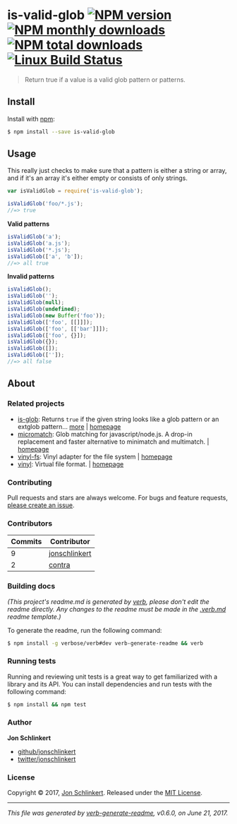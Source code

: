 # is-valid-glob [![NPM version](https://img.shields.io/npm/v/is-valid-glob.svg?style=flat)](https://www.npmjs.com/package/is-valid-glob) [![NPM monthly downloads](https://img.shields.io/npm/dm/is-valid-glob.svg?style=flat)](https://npmjs.org/package/is-valid-glob) [![NPM total downloads](https://img.shields.io/npm/dt/is-valid-glob.svg?style=flat)](https://npmjs.org/package/is-valid-glob) [![Linux Build Status](https://img.shields.io/travis/jonschlinkert/is-valid-glob.svg?style=flat&label=Travis)](https://travis-ci.org/jonschlinkert/is-valid-glob)

> Return true if a value is a valid glob pattern or patterns.

## Install

Install with [npm](https://www.npmjs.com/):

```sh
$ npm install --save is-valid-glob
```

## Usage

This really just checks to make sure that a pattern is either a string or array, and if it's an array it's either empty or consists of only strings.

```js
var isValidGlob = require('is-valid-glob');

isValidGlob('foo/*.js');
//=> true
```

**Valid patterns**

```js
isValidGlob('a');
isValidGlob('a.js');
isValidGlob('*.js');
isValidGlob(['a', 'b']);
//=> all true
```

**Invalid patterns**

```js
isValidGlob();
isValidGlob('');
isValidGlob(null);
isValidGlob(undefined);
isValidGlob(new Buffer('foo'));
isValidGlob(['foo', [[]]]);
isValidGlob(['foo', [['bar']]]);
isValidGlob(['foo', {}]);
isValidGlob({});
isValidGlob([]);
isValidGlob(['']);
//=> all false
```

## About

### Related projects

* [is-glob](https://www.npmjs.com/package/is-glob): Returns `true` if the given string looks like a glob pattern or an extglob pattern… [more](https://github.com/jonschlinkert/is-glob) | [homepage](https://github.com/jonschlinkert/is-glob "Returns `true` if the given string looks like a glob pattern or an extglob pattern. This makes it easy to create code that only uses external modules like node-glob when necessary, resulting in much faster code execution and initialization time, and a bet")
* [micromatch](https://www.npmjs.com/package/micromatch): Glob matching for javascript/node.js. A drop-in replacement and faster alternative to minimatch and multimatch. | [homepage](https://github.com/micromatch/micromatch "Glob matching for javascript/node.js. A drop-in replacement and faster alternative to minimatch and multimatch.")
* [vinyl-fs](https://www.npmjs.com/package/vinyl-fs): Vinyl adapter for the file system | [homepage](http://github.com/wearefractal/vinyl-fs "Vinyl adapter for the file system")
* [vinyl](https://www.npmjs.com/package/vinyl): Virtual file format. | [homepage](https://github.com/gulpjs/vinyl#readme "Virtual file format.")

### Contributing

Pull requests and stars are always welcome. For bugs and feature requests, [please create an issue](../../issues/new).

### Contributors

| **Commits** | **Contributor** | 
| --- | --- |
| 9 | [jonschlinkert](https://github.com/jonschlinkert) |
| 2 | [contra](https://github.com/contra) |

### Building docs

_(This project's readme.md is generated by [verb](https://github.com/verbose/verb-generate-readme), please don't edit the readme directly. Any changes to the readme must be made in the [.verb.md](.verb.md) readme template.)_

To generate the readme, run the following command:

```sh
$ npm install -g verbose/verb#dev verb-generate-readme && verb
```

### Running tests

Running and reviewing unit tests is a great way to get familiarized with a library and its API. You can install dependencies and run tests with the following command:

```sh
$ npm install && npm test
```

### Author

**Jon Schlinkert**

* [github/jonschlinkert](https://github.com/jonschlinkert)
* [twitter/jonschlinkert](https://twitter.com/jonschlinkert)

### License

Copyright © 2017, [Jon Schlinkert](https://github.com/jonschlinkert).
Released under the [MIT License](LICENSE).

***

_This file was generated by [verb-generate-readme](https://github.com/verbose/verb-generate-readme), v0.6.0, on June 21, 2017._
